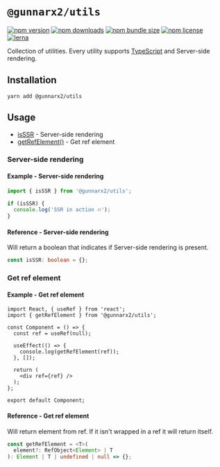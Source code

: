 # `@gunnarx2/utils`

[![npm version](https://img.shields.io/npm/v/@gunnarx2/utils.svg)](https://www.npmjs.com/package/@gunnarx2/utils)
[![npm downloads](https://img.shields.io/npm/dm/@gunnarx2/utils.svg)](https://www.npmjs.com/package/@gunnarx2/utils)
[![npm bundle size](https://img.shields.io/bundlephobia/minzip/@gunnarx2/utils)](https://www.npmjs.com/package/@gunnarx2/utils)
[![npm license](https://img.shields.io/npm/l/@gunnarx2/utils)](https://www.npmjs.com/package/@gunnarx2/utils)
[![lerna](https://img.shields.io/badge/maintained%20with-lerna-cc00ff.svg)](https://lerna.js.org/)

Collection of utilities. Every utility supports [TypeScript](https://www.typescriptlang.org/) and Server-side rendering.

## Installation

```
yarn add @gunnarx2/utils
```

## Usage

- [isSSR](#server-side-rendering) - Server-side rendering
- [getRefElement()](#get-ref-element) - Get ref element

### Server-side rendering

#### Example - Server-side rendering

```ts
import { isSSR } from '@gunnarx2/utils';

if (isSSR) {
  console.log('SSR in action 🔥');
}
```

#### Reference - Server-side rendering

Will return a boolean that indicates if Server-side rendering is present.

```ts
const isSSR: boolean = {};
```

### Get ref element

#### Example - Get ref element

```tsx
import React, { useRef } from 'react';
import { getRefElement } from '@gunnarx2/utils';

const Component = () => {
  const ref = useRef(null);

  useEffect(() => {
    console.log(getRefElement(ref));
  }, []);

  return (
    <div ref={ref} />
  );
};

export default Component;
```

#### Reference - Get ref element

Will return element from ref. If it isn't wrapped in a ref it will return itself.

```ts
const getRefElement = <T>(
  element?: RefObject<Element> | T
): Element | T | undefined | null => {};
```
